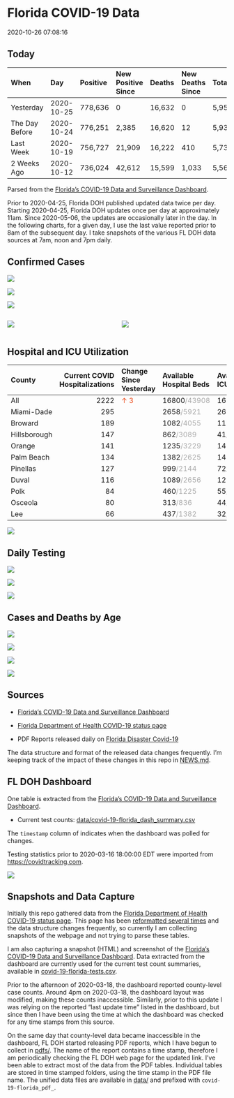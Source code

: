 Florida COVID-19 Data
================
2020-10-26 07:08:16

## Today

| When           | Day        | Positive | New Positive Since | Deaths | New Deaths Since | Total     |
| :------------- | :--------- | :------- | :----------------- | :----- | :--------------- | :-------- |
| Yesterday      | 2020-10-25 | 778,636  | 0                  | 16,632 | 0                | 5,952,723 |
| The Day Before | 2020-10-24 | 776,251  | 2,385              | 16,620 | 12               | 5,938,061 |
| Last Week      | 2020-10-19 | 756,727  | 21,909             | 16,222 | 410              | 5,739,283 |
| 2 Weeks Ago    | 2020-10-12 | 736,024  | 42,612             | 15,599 | 1,033            | 5,567,283 |

Parsed from the [Florida’s COVID-19 Data and Surveillance
Dashboard](https://fdoh.maps.arcgis.com/apps/opsdashboard/index.html#/8d0de33f260d444c852a615dc7837c86).

Prior to 2020-04-25, Florida DOH published updated data twice per day.
Starting 2020-04-25, Florida DOH updates once per day at approximately
11am. Since 2020-05-06, the updates are occasionally later in the day.
In the following charts, for a given day, I use the last value reported
prior to 8am of the subsequent day. I take snapshots of the various FL
DOH data sources at 7am, noon and 7pm daily.

## Confirmed Cases

![](plots/covid-19-florida-daily-test-changes.png)

![](plots/covid-19-florida-deaths-by-day.png)

![](plots/covid-19-florida-county-top-6.png)

<div class="columns">

<div class="column is-full-mobile">

![](plots/covid-19-florida-testing.png)

</div>

<div class="column is-full-mobile">

![](plots/covid-19-florida-total-positive.png)

</div>

</div>

## Hospital and ICU Utilization

| County       | Current COVID Hospitalizations | Change Since Yesterday                  | Available Hospital Beds                      | Available ICU Beds                         |
| :----------- | -----------------------------: | :-------------------------------------- | :------------------------------------------- | :----------------------------------------- |
| All          |                           2222 | <span style="color: #EC4E20">↑ 3</span> | 16800<span style="color: #aaa">/43908</span> | 1639<span style="color: #aaa">/4425</span> |
| Miami-Dade   |                            295 |                                         | 2658<span style="color: #aaa">/5921</span>   | 262<span style="color: #aaa">/681</span>   |
| Broward      |                            189 |                                         | 1082<span style="color: #aaa">/4055</span>   | 115<span style="color: #aaa">/344</span>   |
| Hillsborough |                            147 |                                         | 862<span style="color: #aaa">/3089</span>    | 41<span style="color: #aaa">/343</span>    |
| Orange       |                            141 |                                         | 1235<span style="color: #aaa">/3229</span>   | 147<span style="color: #aaa">/257</span>   |
| Palm Beach   |                            134 |                                         | 1382<span style="color: #aaa">/2625</span>   | 148<span style="color: #aaa">/244</span>   |
| Pinellas     |                            127 |                                         | 999<span style="color: #aaa">/2144</span>    | 72<span style="color: #aaa">/233</span>    |
| Duval        |                            116 |                                         | 1089<span style="color: #aaa">/2656</span>   | 128<span style="color: #aaa">/309</span>   |
| Polk         |                             84 |                                         | 460<span style="color: #aaa">/1225</span>    | 55<span style="color: #aaa">/125</span>    |
| Osceola      |                             80 |                                         | 313<span style="color: #aaa">/836</span>     | 44<span style="color: #aaa">/79</span>     |
| Lee          |                             66 |                                         | 437<span style="color: #aaa">/1382</span>    | 32<span style="color: #aaa">/105</span>    |

![](plots/covid-19-florida-icu-usage.png)

## Daily Testing

![](plots/covid-19-florida-tests-per-case.png)

<!-- ![](plots/covid-19-florida-change-new-cases.png) -->

![](plots/covid-19-florida-tests-percent-positive.png)

![](plots/covid-19-florida-test-and-case-growth.png)

## Cases and Deaths by Age

![](plots/covid-19-florida-weekly-events-by-age.png)

![](plots/covid-19-florida-age.png)

![](plots/covid-19-florida-age-deaths.png)

![](plots/covid-19-florida-age-sex.png)

## Sources

  - [Florida’s COVID-19 Data and Surveillance
    Dashboard](https://fdoh.maps.arcgis.com/apps/opsdashboard/index.html#/8d0de33f260d444c852a615dc7837c86)

  - [Florida Department of Health COVID-19 status
    page](http://www.floridahealth.gov/diseases-and-conditions/COVID-19/)

  - PDF Reports released daily on [Florida Disaster
    Covid-19](http://www.floridahealth.gov/diseases-and-conditions/COVID-19/)

The data structure and format of the released data changes frequently.
I’m keeping track of the impact of these changes in this repo in
[NEWS.md](NEWS.md).

## FL DOH Dashboard

One table is extracted from the [Florida’s COVID-19 Data and
Surveillance
Dashboard](https://fdoh.maps.arcgis.com/apps/opsdashboard/index.html#/8d0de33f260d444c852a615dc7837c86).

  - Current test counts:
    [data/covid-19-florida\_dash\_summary.csv](data/covid-19-florida_dash_summary.csv)

The `timestamp` column of indicates when the dashboard was polled for
changes.

Testing statistics prior to 2020-03-16 18:00:00 EDT were imported from
<https://covidtracking.com>.

![](screenshots/fodh_maps_arcgis_com__apps__opsdashboard.png)

## Snapshots and Data Capture

Initially this repo gathered data from the [Florida Department of Health
COVID-19 status
page](http://www.floridahealth.gov/diseases-and-conditions/COVID-19/).
This page has been [reformatted several
times](screenshots/floridahealth_gov__diseases-and-conditions__COVID-19.png)
and the data structure changes frequently, so currently I am collecting
snapshots of the webpage and not trying to parse these tables.

I am also capturing a snapshot (HTML) and screenshot of the [Florida’s
COVID-19 Data and Surveillance
Dashboard](https://fdoh.maps.arcgis.com/apps/opsdashboard/index.html#/8d0de33f260d444c852a615dc7837c86).
Data extracted from the dashboard are currently used for the current
test count summaries, available in
[covid-19-florida-tests.csv](covid-19-florida-tests.csv).

Prior to the afternoon of 2020-03-18, the dashboard reported
county-level case counts. Around 4pm on 2020-03-18, the dashboard layout
was modified, making these counts inaccessible. Similarly, prior to this
update I was relying on the reported “last update time” listed in the
dashboard, but since then I have been using the time at which the
dashboard was checked for any time stamps from this source.

On the same day that county-level data became inaccessible in the
dashboard, FL DOH started releasing PDF reports, which I have begun to
collect in [pdfs/](pdfs/). The name of the report contains a time stamp,
therefore I am periodically checking the FL DOH web page for the updated
link. I’ve been able to extract most of the data from the PDF tables.
Individual tables are stored in time stamped folders, using the time
stamp in the PDF file name. The unified data files are available in
[data/](data/) and prefixed with `covid-19-florida_pdf_`.
